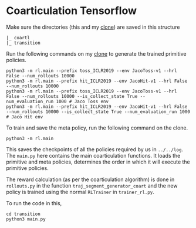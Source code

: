 # Coarticulation Tensorflow

Make sure the directories (this and my [clone](https://github.com/dhruvramani/transition)) are saved in this structure

```
|_ coartl
|_ transition

```

Run the following commands on my [clone](https://github.com/dhruvramani/transition) to generate the trained primitive policies. 

```
python3 -m rl.main --prefix toss_ICLR2019 --env JacoToss-v1 --hrl False --num_rollouts 10000
python3 -m rl.main --prefix hit_ICLR2019 --env JacoHit-v1 --hrl False --num_rollouts 10000
python3 -m rl.main --prefix toss_ICLR2019 --env JacoToss-v1 --hrl False --num_rollouts 10000 --is_collect_state True --num_evaluation_run 1000 # Jaco Toss env
python3 -m rl.main --prefix hit_ICLR2019 --env JacoHit-v1 --hrl False --num_rollouts 10000 --is_collect_state True --num_evaluation_run 1000 # Jaco Hit env
```

To train and save the meta policy, run the following command on the clone. 

```
python3 -m rl.main
```
This saves the checkpoints of all the policies required by us in `../../log`.
The `main.py` here contains the main coarticulation functions. It loads the primitive and meta policies, determines the order in which it will execute the primitive policies.

The reward calculation (as per the coarticulation algorithm) is done in `rollouts.py` in the function `traj_segment_generator_coart` and the new policy is trained using the normal `RLTrainer` in `trainer_rl.py`.

To run the code in this, 
```
cd transition
python3 main.py
```